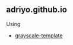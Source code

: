 ## adriyo.github.io
Using 
- [grayscale-template](https://github.com/BlackrockDigital/startbootstrap-grayscale)